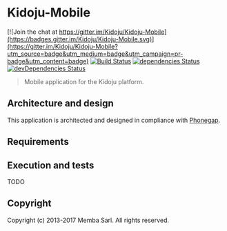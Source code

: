 # Kidoju-Mobile

[![Join the chat at https://gitter.im/Kidoju/Kidoju-Mobile](https://badges.gitter.im/Kidoju/Kidoju-Mobile.svg)](https://gitter.im/Kidoju/Kidoju-Mobile?utm_source=badge&utm_medium=badge&utm_campaign=pr-badge&utm_content=badge)
[![Build Status](https://travis-ci.org/kidoju/Kidoju-Mobile.svg?branch=master)](https://travis-ci.org/kidoju/Kidoju-Mobile)
[![dependencies Status](https://david-dm.org/kidoju/Kidoju-Mobile/status.svg)](https://david-dm.org/kidoju/Kidoju-Mobile)
[![devDependencies Status](https://david-dm.org/kidoju/Kidoju-Mobile/dev-status.svg)](https://david-dm.org/kidoju/Kidoju-Mobile?type=dev)

> Mobile application for the Kidoju platform.

## Architecture and design

This application is architected and designed in compliance with [Phonegap](http://phonegap.com/).

## Requirements



## Execution and tests

TODO

## Copyright

Copyright (c) 2013-2017 Memba Sarl. All rights reserved.
